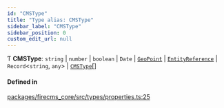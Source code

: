 ```yaml
---
id: "CMSType"
title: "Type alias: CMSType"
sidebar_label: "CMSType"
sidebar_position: 0
custom_edit_url: null
---
```


Ƭ **CMSType**: `string` \| `number` \| `boolean` \| `Date` \| [`GeoPoint`](../classes/GeoPoint.md) \| [`EntityReference`](../classes/EntityReference.md) \| `Record`\<`string`, `any`\> \| [`CMSType`](CMSType.md)[]

#### Defined in

[packages/firecms_core/src/types/properties.ts:25](https://github.com/FireCMSco/firecms/blob/d45f3739/packages/firecms_core/src/types/properties.ts#L25)
